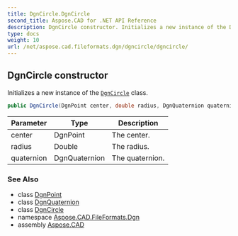 ```yaml
---
title: DgnCircle.DgnCircle
second_title: Aspose.CAD for .NET API Reference
description: DgnCircle constructor. Initializes a new instance of the DgnCircle class
type: docs
weight: 10
url: /net/aspose.cad.fileformats.dgn/dgncircle/dgncircle/
---
```

## DgnCircle constructor

Initializes a new instance of the [`DgnCircle`](../) class.

```csharp
public DgnCircle(DgnPoint center, double radius, DgnQuaternion quaternion)
```

| Parameter | Type | Description |
| --- | --- | --- |
| center | DgnPoint | The center. |
| radius | Double | The radius. |
| quaternion | DgnQuaternion | The quaternion. |

### See Also

* class [DgnPoint](../../dgnpoint/)
* class [DgnQuaternion](../../../aspose.cad.fileformats.dgn.dgntransform/dgnquaternion/)
* class [DgnCircle](../)
* namespace [Aspose.CAD.FileFormats.Dgn](../../dgncircle/)
* assembly [Aspose.CAD](../../../)


